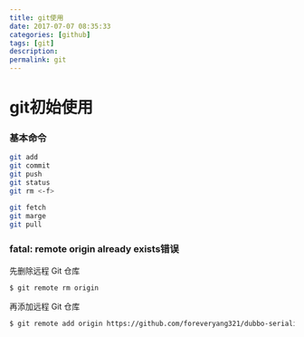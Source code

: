 ```yaml
---
title: git使用
date: 2017-07-07 08:35:33
categories: [github]
tags: [git]
description:
permalink: git
---
```

# git初始使用

### 基本命令
```sh
git add
git commit
git push
git status
git rm <-f>

git fetch
git marge
git pull
```

### fatal: remote origin already exists错误
先删除远程 Git 仓库
```sh
$ git remote rm origin
```
再添加远程 Git 仓库
```sh
$ git remote add origin https://github.com/foreveryang321/dubbo-serialize.git
```
